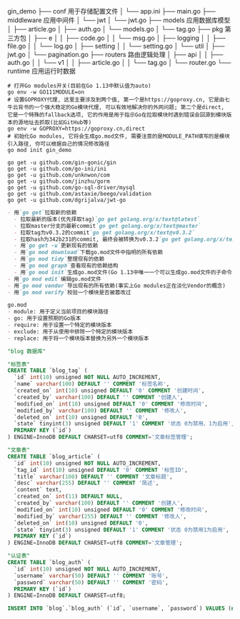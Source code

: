 gin_demo
├── conf    用于存储配置文件
│   └── app.ini
├── main.go
├── middleware  应用中间件
│   └── jwt
│       └── jwt.go
├── models  应用数据库模型
│   ├── article.go
│   ├── auth.go
│   └── models.go
│   └── tag.go
├── pkg 第三方包
│   ├── e
│   │   ├── code.go
│   │   └── msg.go
│   ├── logging
│   │   ├── file.go
│   │   └── log.go
│   ├── setting
│   │   └── setting.go
│   └── util
│       ├── jwt.go
│       └── pagination.go
├── routers 路由逻辑处理
│   ├── api
│   │   ├── auth.go
│   │   └── v1
│   │       ├── article.go
│   │       └── tag.go
│   └── router.go
└── runtime 应用运行时数据


```shell
# 打开Go modules开关(目前在Go 1.13中默认值为auto)
go env -w GO111MODULE=on
# 设置GOPROXY代理, 这里主要涉及到两个值, 第一个是https://goproxy.cn, 它是由七牛云背书的一个强大稳定的Go模块代理, 可以有效地解决你的外网问题; 第二个是direct, 它是一个特殊的fallback选项, 它的作用是用于指示Go在拉取模块时遇到错误会回源到模块版本的源地址去抓取(比如GitHub等)
go env -w GOPROXY=https://goproxy.cn,direct
# 初始化Go modules, 它将会生成go.mod文件, 需要注意的是MODULE_PATH填写的是模块引入路径, 你可以根据自己的情况修改路径
go mod init gin_demo

go get -u github.com/gin-gonic/gin
go get -u github.com/go-ini/ini
go get -u github.com/unknwon/com
go get -u github.com/jinzhu/gorm
go get -u github.com/go-sql-driver/mysql
go get -u github.com/astaxie/beego/validation
go get -u github.com/dgrijalva/jwt-go
```


```markdown
- 用`go get`拉取新的依赖
  - 拉取最新的版本(优先择取tag)`go get golang.org/x/text@latest`
  - 拉取master分支的最新commit`go get golang.org/x/text@master`
  - 拉取tag为v0.3.2的commit`go get golang.org/x/text@v0.3.2`
  - 拉取hash为342b231的commit, 最终会被转换为v0.3.2`go get golang.org/x/text@342b2e`
  - 用`go get -u`更新现有的依赖
  - 用`go mod download`下载go.mod文件中指明的所有依赖
  - 用`go mod tidy`整理现有的依赖
  - 用`go mod graph`查看现有的依赖结构
  - 用`go mod init`生成go.mod文件(Go 1.13中唯一一个可以生成go.mod文件的子命令)
- 用`go mod edit`编辑go.mod文件
- 用`go mod vendor`导出现有的所有依赖(事实上Go modules正在淡化Vendor的概念)
- 用`go mod verify`校验一个模块是否被篡改过
```


```markdown
go.mod
- module: 用于定义当前项目的模块路径
- go: 用于设置预期的Go版本
- require: 用于设置一个特定的模块版本
- exclude: 用于从使用中排除一个特定的模块版本
- replace: 用于将一个模块版本替换为另外一个模块版本
```


```sql
"blog 数据库"

"标签表"
CREATE TABLE `blog_tag` (
  `id` int(10) unsigned NOT NULL AUTO_INCREMENT,
  `name` varchar(100) DEFAULT '' COMMENT '标签名称',
  `created_on` int(10) unsigned DEFAULT '0' COMMENT '创建时间',
  `created_by` varchar(100) DEFAULT '' COMMENT '创建人',
  `modified_on` int(10) unsigned DEFAULT '0' COMMENT '修改时间',
  `modified_by` varchar(100) DEFAULT '' COMMENT '修改人',
  `deleted_on` int(10) unsigned DEFAULT '0',
  `state` tinyint(3) unsigned DEFAULT '1' COMMENT '状态 0为禁用、1为启用',
  PRIMARY KEY (`id`)
) ENGINE=InnoDB DEFAULT CHARSET=utf8 COMMENT='文章标签管理';

"文章表"
CREATE TABLE `blog_article` (
  `id` int(10) unsigned NOT NULL AUTO_INCREMENT,
  `tag_id` int(10) unsigned DEFAULT '0' COMMENT '标签ID',
  `title` varchar(100) DEFAULT '' COMMENT '文章标题',
  `desc` varchar(255) DEFAULT '' COMMENT '简述',
  `content` text,
  `created_on` int(11) DEFAULT NULL,
  `created_by` varchar(100) DEFAULT '' COMMENT '创建人',
  `modified_on` int(10) unsigned DEFAULT '0' COMMENT '修改时间',
  `modified_by` varchar(255) DEFAULT '' COMMENT '修改人',
  `deleted_on` int(10) unsigned DEFAULT '0',
  `state` tinyint(3) unsigned DEFAULT '1' COMMENT '状态 0为禁用1为启用',
  PRIMARY KEY (`id`)
) ENGINE=InnoDB DEFAULT CHARSET=utf8 COMMENT='文章管理';

"认证表"
CREATE TABLE `blog_auth` (
  `id` int(10) unsigned NOT NULL AUTO_INCREMENT,
  `username` varchar(50) DEFAULT '' COMMENT '账号',
  `password` varchar(50) DEFAULT '' COMMENT '密码',
  PRIMARY KEY (`id`)
) ENGINE=InnoDB DEFAULT CHARSET=utf8;

INSERT INTO `blog`.`blog_auth` (`id`, `username`, `password`) VALUES (null, 'test', 'test123456');
```